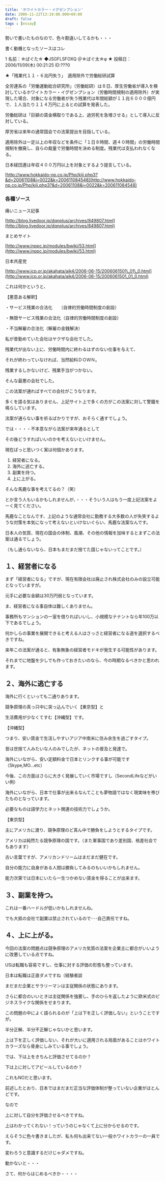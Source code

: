 ```yaml
---
title: 'ホワイトカラー・イグゼンプション'
date: 2006-11-22T13:19:00.000+09:00
draft: false
tags : [essay]
---
```


勢いで書いたものなので、色々勘違いしてるかも・・・

書く動機となったソースはコレ

1 名前：☆ばぐた☆ ◆JSGFLSFOXQ ＠☆ばぐ太☆φ ★ 投稿日：2006/11/09(木) 00:21:25 ID:???0

★「残業代１１・６兆円失う」　適用除外で労働総研試算

全労連系の「労働運動総合研究所」（労働総研）は８日、厚生労働省が導入を検討しているホワイトカラー・イグゼンプション（労働時間規制の適用除外）が実現した場合、対象になる労働者が失う残業代は年間総額が１１兆６０００億円で、１人当たり１１４万円に上るとの試算を発表した。

労働総研は「巨額の賃金横取りである上、過労死を急増させる」として導入に反対している。

厚労省は来年の通常国会での法案提出を目指している。

適用除外は一定以上の年収などを条件に「１日８時間、週４０時間」の労働時間規制を撤廃し、自らの裁量で労働時間を決める制度。残業代は支払われなくなる。

日本経団連は年収４００万円以上を対象とするよう提言している。

[http://www.hokkaido-np.co.jp/Php/kiji.php3?&d=20061108&j=0022&k=200611084548](http://www.hokkaido-np.co.jp/Php/kiji.php3?&d=20061108&j=0022&k=200611084548)

### 各種ソース

痛いニュース記事

[http://blog.livedoor.jp/dqnplus/archives/849807.html](http://blog.livedoor.jp/dqnplus/archives/849807.html)

まとめサイト

[http://www.jnppc.jp/modules/bwiki/53.html](http://www.jnppc.jp/modules/bwiki/53.html)

日本共産党

[http://www.jcp.or.jp/akahata/aik4/2006-06-15/2006061501\_01\_0.html](http://www.jcp.or.jp/akahata/aik4/2006-06-15/2006061501_01_0.html)

これは何かというと、

【悪意ある解釈】

・サービス残業の合法化　　（自律的労働時間制度の創設）

・無限サービス残業の合法化（自律的労働時間制度の創設）

・不当解雇の合法化（解雇の金銭解決）

私が昔勤めていた会社はヤクザな会社でした。

残業代が出ない上に、労働時間内に終わるはずのない仕事を与えて、

それが終わっていなければ、当然給料ＤＯＷＮ。

残業するしかないけど、残業手当がつかない。

そんな最悪の会社でした。

この法案が通ればすべての会社がこうなります。

多くを語る気はありません、上記サイト上で多くの方がこの法案に対して警鐘を鳴らしています。

法案が通らない事を祈るばかりですが、おそらく通すでしょう。

では・・・・不本意ながら法案が来年通るとして

その後どうすればいいのかを考えないといけません。

現在ぱっと思いつく案は何個かあります。

1.  経営者になる。
2.  海外に逃亡する。
3.  副業を持つ。
4.  上に上がる。

そんな馬鹿な事を考えてるの？（笑）

とか言う人もいるかもしれませんが、・・・そういう人はもう一度上記法案をよーく見てください。

馬鹿なことなんです、上記のような通常会社に勤務する大多数の人が失笑するような対策を本気になって考えないといけないぐらい、馬鹿な法案なんです。

日本人の気質、現在の国会の体制、風潮、その他の情報を加味するとまずこの法案は通るでしょう。

（もし通らないなら、日本もまだまだ捨てた国じゃないってことです。）

１、経営者になる
--------

まず「経営者になる」ですが、現在有限会社は廃止され株式会社のみの設立可能となっていますが。

元手に必要な金額は30万円弱となっています。

ま、経営者になる事自体は難しくありません。

事務所もマンションの一室を借りればいいし、小規模なテナントなら年100万以下であるでしょう。

何かしらの事業を展開できると考える人はさっさと経営者になる道を選択するべきですね。

来年この法案が通ると、有象無象の経営者モドキが発生する可能性があります。

それまでに地盤を少しでも作っておきたいのなら、今の時期なるべきかと思われます。

２、海外に逃亡する
---------

海外に行くといっても二通りあります。

競争原理の真っ只中に突っ込んでいく【東京型】と

生活費用が少なくてすむ【沖縄型】です。

【沖縄型】

つまり、安い賃金で生活しやすいアジア中南米に住み余生を過ごすタイプ。

昔は世捨て人みたいな人のみでしたが、ネットの普及と発達で。

海外にいながら、安い定額料金で日本とリンクする事が可能です（Skype,MO...etc）

今後、この方面はさらに大きく発展していく市場ですし（SecondLifeなどがいい例）

海外にいながら、日本で仕事が出来るなんてことも夢物語ではなく現実味を帯びたものとなっています。

必要なものは語学力とネット関連の技術力でしょうか。

【東京型】

主にアメリカに渡り、競争原理のど真ん中で勝負をしようとするタイプです。

アメリカは純然たる競争原理の国です。（また軍事国であり差別国、格差社会でもあります）

古い言葉ですが、アメリカンドリームはまだまだ健在です。

自分の能力に自身がある人間は勝負してみるのもいいかもしれません。

能力次第では日本にいたら一生つかめない賃金を得ることが出来ます。

３、副業を持つ。
--------

これは一番ハードルが低いかもしれませんね。

でも大抵の会社で副業は禁止されているので･･･自己責任ですね。

４、上に上がる。
--------

今回の法案の問題点は競争原理のアメリカ気質の法案を企業主に都合がいいように改悪している点ですね。

USは転職も容易ですし、仕事に対する評価の形態も整っています。

日本は転職は正直ダメですね（経験者談

まだまだ企業とサラリーマンは主従関係の状態にあります。

さらに都合のいいときは主従関係を強要し、手のひらを返したように欧米式のビジネスライクな関係をせまります。

この問題の中によく語られるのが「上は下を正しく評価しない」ということですが。

半分正解、半分不正解じゃないかと思います。

上は下を正しく評価しない、それが大いに適用される局面があることはホワイトカラーズなら骨身にしみている事でしょう。

では、下は上をきちんと評価させてるのか？

下は上に対してアピールしているのか？

これもNOだと思います。

前述したとおり、日本ではまだまだ正当な評価体制が整っていない企業がほとんどです。

なので

上に対して自分を評価させるべきですね。

上はわかってくれない！っていうのじゃなくて上に分からせるのです。

えらそうに色々書きましたが、私も何も出来てない一般ホワイトカラーの一員です。

変わろうと意識するだけじゃダメですね。

動かないと・・・

さて、何からはじめるべきか・・・・